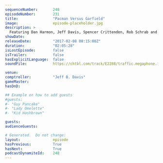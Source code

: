 ```yaml
---
sequenceNumber:       248
episodeNumber:        231
title:                "Pacman Versus Garfield"
image:                episode-placeholder.jpg
description: >
  Featuring Dan Harmon, Jeff Davis, Spencer Crittenden, Rob Schrab and Cassandra Church. Watch the video at harmontown.com/live. Become a member, help support the show!
showDate:             
releaseDate:          "2017-02-08 08:15:00Z"
duration:             "02:05:28"
isLostEpisode:        false
isTrailer:            false
hasExplicitLanguage:  false
soundFile:            https://chtbl.com/track/E2288/traffic.megaphone.fm/STA2483494367.mp3?updated=1596826350

venue:                
comptroller:          "Jeff B. Davis"
gameMaster:           
hasDnD:               

## Example on how to add guests
#guests:
#- "Guy Pancake"
#- "Lady Omelette"
#- "Kid Hashbrown"

guests:
audienceGuests:

# Generated.  Do not change:
layout:               episode
hasPrevious:          True
hasNext:              True
podcastDynamiteId:    248
---
```

